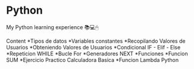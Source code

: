 # Python
 My Python learning experience 📚💻🖱
 
Content 
*Tipos de datos 
*Variables constantes
*Recopilando Valores de Usuarios
*Obteniendo Valores de Usuarios
*Condicional IF - Elif - Else
*Repeticion WHILE
*Bucle For
*Generadores NEXT
*Funciones
*Funcion SUM
*Ejercicio Practico Calculadora Basica
*Funcion Lambda Python
